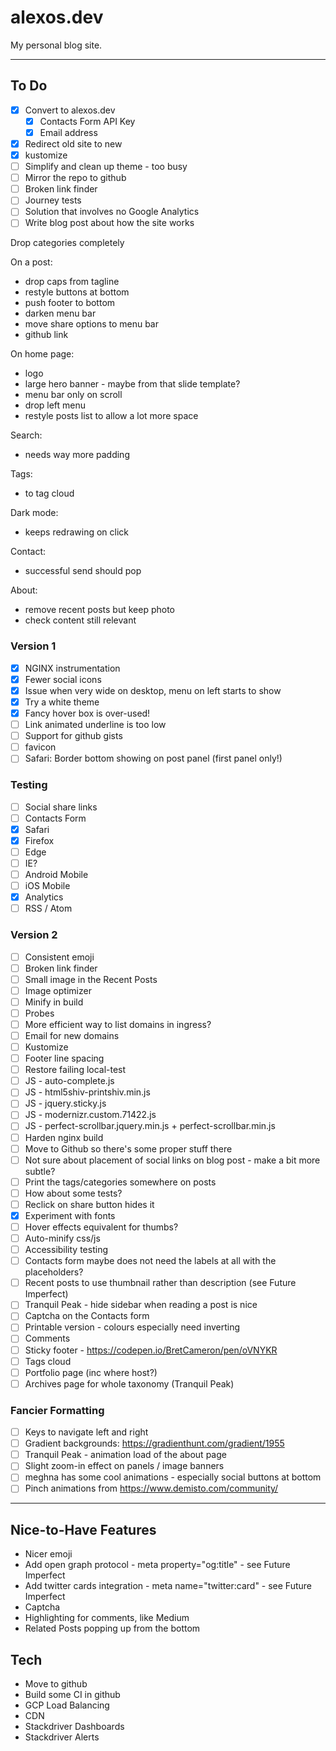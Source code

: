 # alexos.dev

My personal blog site.

---

## To Do

- [x] Convert to alexos.dev
  - [x] Contacts Form API Key
  - [x] Email address
- [x] Redirect old site to new
- [x] kustomize
- [ ] Simplify and clean up theme - too busy
- [ ] Mirror the repo to github
- [ ] Broken link finder
- [ ] Journey tests
- [ ] Solution that involves no Google Analytics
- [ ] Write blog post about how the site works

Drop categories completely

On a post:
- drop caps from tagline
- restyle buttons at bottom
- push footer to bottom
- darken menu bar
- move share options to menu bar
- github link

On home page:
- logo
- large hero banner - maybe from that slide template?
- menu bar only on scroll
- drop left menu
- restyle posts list to allow a lot more space

Search:
- needs way more padding

Tags:
- to tag cloud

Dark mode:
- keeps redrawing on click

Contact:
- successful send should pop

About:
- remove recent posts but keep photo
- check content still relevant

### Version 1

- [x] NGINX instrumentation
- [x] Fewer social icons
- [x] Issue when very wide on desktop, menu on left starts to show
- [x] Try a white theme
- [x] Fancy hover box is over-used!
- [ ] Link animated underline is too low
- [ ] Support for github gists
- [ ] favicon
- [ ] Safari: Border bottom showing on post panel (first panel only!)

### Testing

- [ ] Social share links
- [ ] Contacts Form
- [x] Safari
- [x] Firefox
- [ ] Edge
- [ ] IE?
- [ ] Android Mobile
- [ ] iOS Mobile
- [x] Analytics
- [ ] RSS / Atom

### Version 2

- [ ] Consistent emoji
- [ ] Broken link finder
- [ ] Small image in the Recent Posts
- [ ] Image optimizer
- [ ] Minify in build
- [ ] Probes
- [ ] More efficient way to list domains in ingress?
- [ ] Email for new domains
- [ ] Kustomize
- [ ] Footer line spacing
- [ ] Restore failing local-test
- [ ] JS - auto-complete.js
- [ ] JS - html5shiv-printshiv.min.js
- [ ] JS - jquery.sticky.js
- [ ] JS - modernizr.custom.71422.js
- [ ] JS - perfect-scrollbar.jquery.min.js + perfect-scrollbar.min.js
- [ ] Harden nginx build
- [ ] Move to Github so there's some proper stuff there
- [ ] Not sure about placement of social links on blog post - make a bit more subtle?
- [ ] Print the tags/categories somewhere on posts
- [ ] How about some tests?
- [ ] Reclick on share button hides it
- [x] Experiment with fonts
- [ ] Hover effects equivalent for thumbs?
- [ ] Auto-minify css/js
- [ ] Accessibility testing
- [ ] Contacts form maybe does not need the labels at all with the placeholders?
- [ ] Recent posts to use thumbnail rather than description (see Future Imperfect)
- [ ] Tranquil Peak - hide sidebar when reading a post is nice
- [ ] Captcha on the Contacts form
- [ ] Printable version - colours especially need inverting
- [ ] Comments
- [ ] Sticky footer - https://codepen.io/BretCameron/pen/oVNYKR
- [ ] Tags cloud
- [ ] Portfolio page (inc where host?)
- [ ] Archives page for whole taxonomy (Tranquil Peak)

### Fancier Formatting

- [ ] Keys to navigate left and right
- [ ] Gradient backgrounds: https://gradienthunt.com/gradient/1955
- [ ] Tranquil Peak - animation load of the about page
- [ ] Slight zoom-in effect on panels / image banners
- [ ] meghna has some cool animations - especially social buttons at bottom
- [ ] Pinch animations from https://www.demisto.com/community/

---

## Nice-to-Have Features

- Nicer emoji
- Add open graph protocol - meta property="og:title" - see Future Imperfect
- Add twitter cards integration - meta name="twitter:card" - see Future Imperfect
- Captcha
- Highlighting for comments, like Medium
- Related Posts popping up from the bottom

## Tech

- Move to github
- Build some CI in github
- GCP Load Balancing
- CDN
- Stackdriver Dashboards
- Stackdriver Alerts
